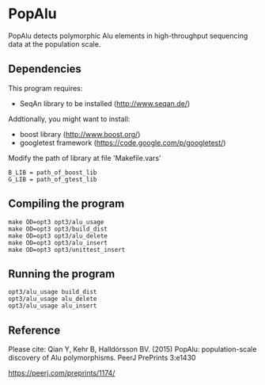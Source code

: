 PopAlu
======

PopAlu detects polymorphic Alu elements in high-throughput sequencing data at the population scale.

Dependencies
------------

This program requires:
* SeqAn library to be installed (http://www.seqan.de/)

Addtionally, you might want to install:
* boost library (http://www.boost.org/)
* googletest framework (https://code.google.com/p/googletest/) 

Modify the path of library at file 'Makefile.vars'

    B_LIB = path_of_boost_lib
    G_LIB = path_of_gtest_lib


Compiling the program
---------------------

    make OD=opt3 opt3/alu_usage
    make OD=opt3 opt3/build_dist
    make OD=opt3 opt3/alu_delete
    make OD=opt3 opt3/alu_insert
    make OD=opt3 opt3/unittest_insert

Running the program
-------------------

    opt3/alu_usage build_dist
    opt3/alu_usage alu_delete
    opt3/alu_usage alu_insert

Reference
---------

Please cite:
Qian Y, Kehr B, Halldórsson BV. (2015) PopAlu: population-scale discovery of Alu polymorphisms. PeerJ PrePrints 3:e1430

https://peerj.com/preprints/1174/
